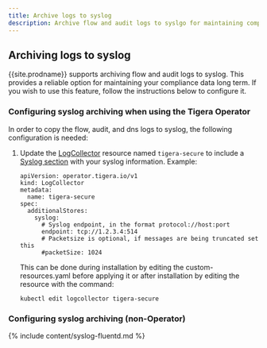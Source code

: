```yaml
---
title: Archive logs to syslog
description: Archive flow and audit logs to syslgo for maintaining compliance data.
---
```


## Archiving logs to syslog

{{site.prodname}} supports archiving flow and audit logs to syslog.  This provides
a reliable option for maintaining your compliance data long term.  If you wish to use
this feature, follow the instructions below to configure it.

### Configuring syslog archiving when using the Tigera Operator

In order to copy the flow, audit, and dns logs to syslog, the following configuration is needed:

1. Update the
   [LogCollector]({{site.baseurl}}/reference/installation/api#operator.tigera.io/v1.LogCollector)
   resource named `tigera-secure` to include
   a [Syslog section]({{site.baseurl}}/reference/installation/api#operator.tigera.io/v1.SyslogStoreSpec)
   with your syslog information.
   Example:
   ```
   apiVersion: operator.tigera.io/v1
   kind: LogCollector
   metadata:
     name: tigera-secure
   spec:
     additionalStores:
       syslog:
         # Syslog endpoint, in the format protocol://host:port
         endpoint: tcp://1.2.3.4:514
         # Packetsize is optional, if messages are being truncated set this
         #packetSize: 1024
   ```
   This can be done during installation by editing the custom-resources.yaml
   before applying it or after installation by editing the resource with the command:
   ```
   kubectl edit logcollector tigera-secure
   ```

### Configuring syslog archiving (non-Operator)

{% include content/syslog-fluentd.md %}
